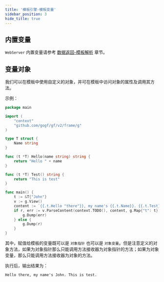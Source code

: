 ```yaml
---
title: '模板引擎-模板变量'
sidebar_position: 3
hide_title: true
---
```


## 内置变量

`WebServer` 内置变量请参考 [数据返回-模板解析](../../5-WEB服务开发/4-数据返回/5-数据返回-模板解析.md) 章节。

## 变量对象

我们可以在模板中使用自定义的对象，并可在模板中访问对象的属性及调用其方法。

示例：

```go
package main

import (
    "context"
    "github.com/gogf/gf/v2/frame/g"
)

type T struct {
    Name string
}

func (t *T) Hello(name string) string {
    return "Hello " + name
}

func (t *T) Test() string {
    return "This is test"
}

func main() {
    t := &T{"John"}
    v := g.View()
    content := `{{.t.Hello "there"}}, my name's {{.t.Name}}. {{.t.Test}}.`
    if r, err := v.ParseContent(context.TODO(), content, g.Map{"t": t}); err != nil {
        g.Dump(err)
    } else {
        g.Dump(r)
    }
}
```

其中，赋值给模板的变量既可以是 `对象指针` 也可以是 `对象变量`。但是注意定义的对象方法，如果为对象指针那么只能调用方法接收器为对象指针的方法；如果为对象变量，那么只能调用方法接收器为对象的方法。

执行后，输出结果为：

```
Hello there, my name's John. This is test.
```